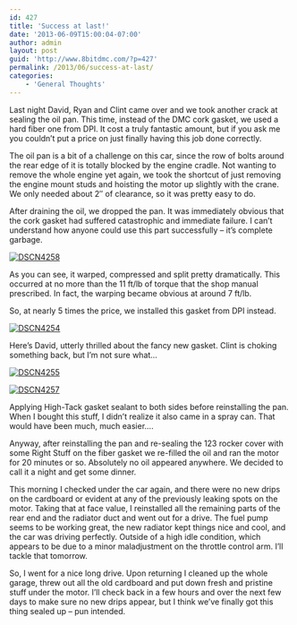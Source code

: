 ```yaml
---
id: 427
title: 'Success at last!'
date: '2013-06-09T15:00:04-07:00'
author: admin
layout: post
guid: 'http://www.8bitdmc.com/?p=427'
permalink: /2013/06/success-at-last/
categories:
    - 'General Thoughts'
---
```


Last night David, Ryan and Clint came over and we took another crack at sealing the oil pan. This time, instead of the DMC cork gasket, we used a hard fiber one from DPI. It cost a truly fantastic amount, but if you ask me you couldn’t put a price on just finally having this job done correctly.

The oil pan is a bit of a challenge on this car, since the row of bolts around the rear edge of it is totally blocked by the engine cradle. Not wanting to remove the whole engine yet again, we took the shortcut of just removing the engine mount studs and hoisting the motor up slightly with the crane. We only needed about 2″ of clearance, so it was pretty easy to do.

After draining the oil, we dropped the pan. It was immediately obvious that the cork gasket had suffered catastrophic and immediate failure. I can’t understand how anyone could use this part successfully – it’s complete garbage.

[![DSCN4258](../images/2013/06/DSCN4258-300x224.jpg)](../images/2013/06/DSCN4258.jpg)

As you can see, it warped, compressed and split pretty dramatically. This occurred at no more than the 11 ft/lb of torque that the shop manual prescribed. In fact, the warping became obvious at around 7 ft/lb.

So, at nearly 5 times the price, we installed this gasket from DPI instead.

[![DSCN4254](../images/2013/06/DSCN4254-300x224.jpg)](../images/2013/06/DSCN4254.jpg)

Here’s David, utterly thrilled about the fancy new gasket. Clint is choking something back, but I’m not sure what…

[![DSCN4255](../images/2013/06/DSCN4255-300x224.jpg)](../images/2013/06/DSCN4255.jpg)

[![DSCN4257](../images/2013/06/DSCN4257-300x224.jpg)](../images/2013/06/DSCN4257.jpg)

Applying High-Tack gasket sealant to both sides before reinstalling the pan. When I bought this stuff, I didn’t realize it also came in a spray can. That would have been much, much easier….

Anyway, after reinstalling the pan and re-sealing the 123 rocker cover with some Right Stuff on the fiber gasket we re-filled the oil and ran the motor for 20 minutes or so. Absolutely no oil appeared anywhere. We decided to call it a night and get some dinner.

This morning I checked under the car again, and there were no new drips on the cardboard or evident at any of the previously leaking spots on the motor. Taking that at face value, I reinstalled all the remaining parts of the rear end and the radiator duct and went out for a drive. The fuel pump seems to be working great, the new radiator kept things nice and cool, and the car was driving perfectly. Outside of a high idle condition, which appears to be due to a minor maladjustment on the throttle control arm. I’ll tackle that tomorrow.

So, I went for a nice long drive. Upon returning I cleaned up the whole garage, threw out all the old cardboard and put down fresh and pristine stuff under the motor. I’ll check back in a few hours and over the next few days to make sure no new drips appear, but I think we’ve finally got this thing sealed up – pun intended.
